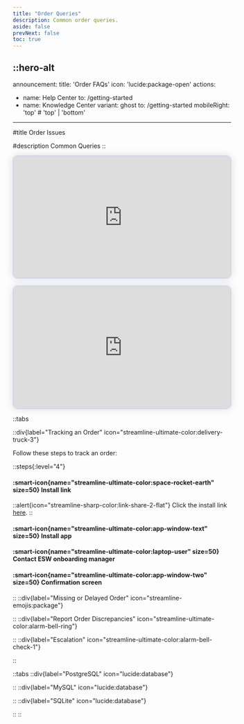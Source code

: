 ```yaml
---
title: "Order Queries"
description: Common order queries.
aside: false
prevNext: false
toc: true
---
```


::hero-alt
---
announcement:
  title: 'Order FAQs'
  icon: 'lucide:package-open'
actions:
  - name: Help Center
    to: /getting-started
  - name: Knowledge Center
    variant: ghost
    to: /getting-started
mobileRight: 'top' # 'top' | 'bottom'
---

#title
Order Issues

#description
Common Queries
::


<div style="display: flex; justify-content: center; align-items: center; width: 100%;">
  <div style="max-width: 800px; width: 100%;">
    <script async src="https://js.storylane.io/js/v2/storylane.js"></script>
    <div class="sl-embed" style="position:relative;padding-bottom:56.25%;width:100%;height:0;transform:scale(1)">
      <iframe loading="lazy" class="sl-demo" src="https://demo.esw.com/demo/qqk5g03mtfbu?embed=inline" name="sl-embed" allow="fullscreen" allowfullscreen style="position:absolute;top:0;left:0;width:100%!important;height:100%!important;border:1px solid rgba(63,95,172,0.35);box-shadow: 0px 0px 18px rgba(26, 19, 72, 0.15);border-radius:10px;box-sizing:border-box;"></iframe>
    </div>
  </div>
</div>

<br>

<div>
  <script async src="https://js.storylane.io/js/v2/storylane.js"></script>
  <div class="sl-embed" style="position:relative;padding-bottom:56.25%;width:100%;height:0;transform:scale(1)">
    <iframe loading="lazy" class="sl-demo" src="https://demo.esw.com/demo/qqk5g03mtfbu?embed=inline" name="sl-embed" allow="fullscreen" allowfullscreen style="position:absolute;top:0;left:0;width:100%!important;height:100%!important;border:1px solid rgba(63,95,172,0.35);box-shadow: 0px 0px 18px rgba(26, 19, 72, 0.15);border-radius:10px;box-sizing:border-box;"></iframe>
  </div>
</div>

::tabs

  ::div{label="Tracking an Order" icon="streamline-ultimate-color:delivery-truck-3"}

  Follow these steps to track an order:

  ::steps{:level="4"}

  #### :smart-icon{name="streamline-ultimate-color:space-rocket-earth" size=50} Install link

  ::alert{icon="streamline-sharp-color:link-share-2-flat"}
  Click the install link <a href="https://apps.shopify.com/esw-card-payments" target="_blank" rel="noopener noreferrer">here</a>.
  ::

  #### :smart-icon{name="streamline-ultimate-color:app-window-text" size=50} Install app

  #### :smart-icon{name="streamline-ultimate-color:laptop-user" size=50} Contact ESW onboarding manager

  #### :smart-icon{name="streamline-ultimate-color:app-window-two" size=50} Confirmation screen

  ::
  ::div{label="Missing or Delayed Order" icon="streamline-emojis:package"}
  <!-- Add content for missing or delayed order here -->
  ::
  ::div{label="Report Order Discrepancies" icon="streamline-ultimate-color:alarm-bell-ring"}
  <!-- Add content for reporting order discrepancies here -->
  ::
  ::div{label="Escalation" icon="streamline-ultimate-color:alarm-bell-check-1"}
  <!-- Add content for escalation here -->
::





::tabs
  ::div{label="PostgreSQL" icon="lucide:database"}
  

  
  ::
  ::div{label="MySQL" icon="lucide:database"}
  

  
  ::
  ::div{label="SQLite" icon="lucide:database"}
  

  
  ::
::
